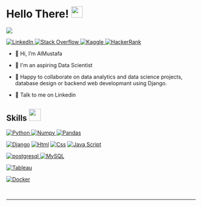 <h1> Hello There! <img src = "https://raw.githubusercontent.com/MartinHeinz/MartinHeinz/master/wave.gif" width = 30px> </h1>
<p align='center'>
</p>

<p>
  <a href="https://github.com/DenverCoder1/readme-typing-svg"><img src="https://readme-typing-svg.herokuapp.com?&font=IBM+Plex+Sans&color=ad0052&size=26&lines=Welcome+to+my+GitHub+Profile!;My+name+is+AlMustafa" /></a>
</p>

   <a href="https://www.linkedin.com/in/almustafa-noureddin/" target="_blank">
    <img alt="LinkedIn" src="https://img.shields.io/badge/LinkedIn-0077B5?style=for-the-badge&logo=linkedin&logoColor=white">
  </a>   
   <a href="https://stackoverflow.com/users/16619859/almustafa-noureddin" target="_blank">
    <img alt="Stack Overflow" src="https://img.shields.io/badge/Stack_Overflow-FE7A16?style=for-the-badge&logo=stack-overflow&logoColor=white">
  </a>  
  <a href="https://www.kaggle.com/almustafanoureddin" target="_blank">
    <img alt="Kaggle" src="https://img.shields.io/badge/Kaggle-20BEFF?style=for-the-badge&logo=Kaggle&logoColor=white">
  </a>  
 <a href="https://www.hackerrank.com/Almustafa" target="_blank">
    <img alt="HackerRank" src="https://img.shields.io/badge/-Hackerrank-2EC866?style=for-the-badge&logo=HackerRank&logoColor=white">
  </a>

- 👋 Hi, I’m AlMustafa
- 💼 I'm an aspiring Data Scientist

- 👯 Happy to collaborate on data analytics and data science projects, database design  or backend web developmant using Django.
- 💬 Talk to me on Linkedin

<h2> Skills <img src = "https://media2.giphy.com/media/QssGEmpkyEOhBCb7e1/giphy.gif?cid=ecf05e47a0n3gi1bfqntqmob8g9aid1oyj2wr3ds3mg700bl&rid=giphy.gif" width = 32px> </h2>


   <a href="https://www.python.org" target="_blank">
    <img alt="Python" src="https://img.shields.io/badge/Python-3776AB?style=for-the-badge&logo=python&logoColor=white">
  </a>

  

  

   <a href="https://numpy.org/" target="_blank">
    <img alt="Numpy" src="https://img.shields.io/badge/Numpy-777BB4?style=for-the-badge&logo=numpy&logoColor=white">
  </a>

   <a href="https://pandas.pydata.org/" target="_blank">
    <img alt="Pandas" src="https://img.shields.io/badge/Pandas-2C2D72?style=for-the-badge&logo=pandas&logoColor=white">
  </a>

  <a href="https://www.djangoproject.com/"><img alt="Django" src="https://img.shields.io/badge/Django-092E20?style=for-the-badge&logo=django&logoColor=white"></a>
  <a href="https://en.wikipedia.org/wiki/HTML"><img alt="Html" src="https://img.shields.io/badge/html5-E34F26?style=for-the-badge&logo=html5&logoColor=white"></a>
<a href="https://en.wikipedia.org/wiki/CSS"><img alt="Css" src="https://img.shields.io/badge/css3-1572B6?style=for-the-badge&logo=css3&logoColor=white"></a>
<a href="https://en.wikipedia.org/wiki/JavaScript"><img alt="Java Script" src="https://img.shields.io/badge/javascript-F7DF1E?style=for-the-badge&logo=javascript&logoColor=black"></a>

   <a href="https://postgresql.org/" target="_blank">
    <img alt="postgresql" src="https://img.shields.io/badge/postgresql-4169E1?style=for-the-badge&logo=postgresql&logoColor=white">
  </a>
<a href="https://www.mysql.com/"><img alt="MySQL" src="https://img.shields.io/badge/mysql-4479A1?style=for-the-badge&logo=mysql&logoColor=white"></a>

 <a href="https://public.tableau.com/en-us/s/"><img alt="Tableau" src="https://img.shields.io/badge/tableau-E97627?style=for-the-badge&logo=tableau&logoColor=white"></a>

<a href="https://www.docker.com/"><img alt="Docker" src="https://img.shields.io/badge/Docker-2CA5E0?style=for-the-badge&logo=docker&logoColor=white"></a>



<br/>



----------------------------------------------------------------------

